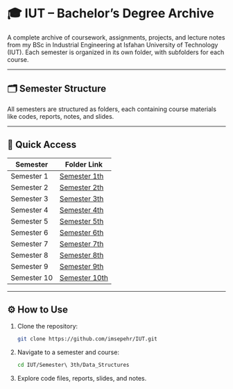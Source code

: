 # 🎓 IUT – Bachelor’s Degree Archive

A complete archive of coursework, assignments, projects, and lecture notes from my BSc in Industrial Engineering at Isfahan University of Technology (IUT). Each semester is organized in its own folder, with subfolders for each course.

---

## 🗂️ Semester Structure

All semesters are structured as folders, each containing course materials like codes, reports, notes, and slides.

---

## 🔗 Quick Access

| Semester       | Folder Link |
|----------------|-------------|
| Semester 1     | [Semester 1th](Semester%201th/) |
| Semester 2     | [Semester 2th](Semester%202th/) |
| Semester 3     | [Semester 3th](Semester%203th/) |
| Semester 4     | [Semester 4th](Semester%204th/) |
| Semester 5     | [Semester 5th](Semester%205th/) |
| Semester 6     | [Semester 6th](Semester%206th/) |
| Semester 7     | [Semester 7th](Semester%207th/) |
| Semester 8     | [Semester 8th](Semester%208th/) |
| Semester 9     | [Semester 9th](Semester%209th/) |
| Semester 10    | [Semester 10th](Semester%2010th/) |

---

## ⚙️ How to Use

1. Clone the repository:
   ```bash
   git clone https://github.com/imsepehr/IUT.git
2. Navigate to a semester and course:
   ```bash
   cd IUT/Semester\ 3th/Data_Structures
3. Explore code files, reports, slides, and notes.
